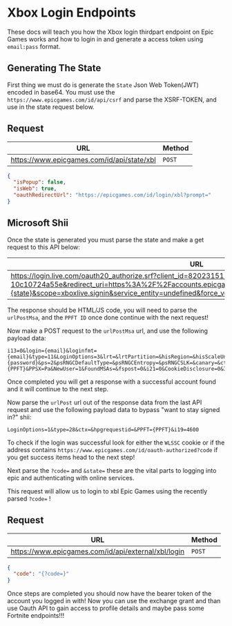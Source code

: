 # Xbox Login Endpoints
These docs will teach you how the Xbox login thirdpart endpoint on Epic Games works and how to login in and generate a access token using `email:pass` format.

## Generating The State
First thing we must do is generate the `State` Json Web Token(JWT) encoded in base64. You must use the `https://www.epicgames.com/id/api/csrf` and parse the XSRF-TOKEN, and use in the state request below.

## Request
| URL | Method |
| - | - |
| https://www.epicgames.com/id/api/state/xbl | `POST` |

```json
{
  "isPopup": false,
  "isWeb": true,
  "oauthRedirectUrl": "https://epicgames.com/id/login/xbl?prompt="
}
```

## Microsoft Shii
Once the state is generated you must parse the state and make a get request to this API below:

| URL | Method |
| - | - |
| https://login.live.com/oauth20_authorize.srf?client_id=82023151-c27d-4fb5-8551-10c10724a55e&redirect_uri=https%3A%2F%2Faccounts.epicgames.com%2FOAuthAuthorized&state={state}&scope=xboxlive.signin&service_entity=undefined&force_verify=true&response_type=code&display=popup | `GET` |

The response should be HTML/JS code, you will need to parse the `urlPostMsa`, and the `PPFT ID` once done continue with the next request!

Now make a POST request to the `urlPostMsa` url, and use the following payload data:

```
i13=0&login={email}&loginfmt={email}&type=11&LoginOptions=3&lrt=&lrtPartition=&hisRegion=&hisScaleUnit=&passwd={password}&ps=2&psRNGCDefaultType=&psRNGCEntropy=&psRNGCSLK=&canary=&ctx=&hpgrequestid=&PPFT={PPFT}&PPSX=Pa&NewUser=1&FoundMSAs=&fspost=0&i21=0&CookieDisclosure=0&IsFidoSupported=1&isSignupPost=0&i19=59346
```

Once completed you will get a response with a successful account found and it will continue to the next step.

Now parse the `urlPost` url out of the response data from the last API request and use the following payload data to bypass "want to stay signed in?" shii:

```
LoginOptions=1&type=28&ctx=&hpgrequestid=&PPFT={PPFT}&i19=4600
```

To check if the login was successful look for either the `WLSSC` cookie or if the address contains `https://www.epicgames.com/id/oauth-authorized?code` if you get success items head to the next step!

Next parse the `?code=` and `&state=` these are the vital parts to logging into epic and authenticating with online services.

This request will allow us to login to xbl Epic Games using the recently parsed `?code=` !

## Request
| URL | Method |
| - | - |
| https://www.epicgames.com/id/api/external/xbl/login | `POST` |

```json
{
  "code": "{?code=}"
}
```

Once steps are completed you should now have the bearer token of the account you logged in with! Now you can use the exchange grant and than use Oauth API to gain access to profile details and maybe pass some Fortnite endpoints!!!
